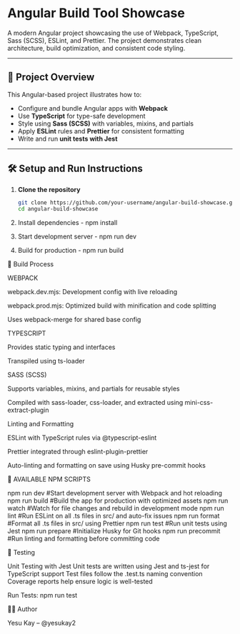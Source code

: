 # Angular Build Tool Showcase

A modern Angular project showcasing the use of Webpack, TypeScript, Sass (SCSS), ESLint, and Prettier. The project demonstrates clean architecture, build optimization, and consistent code styling.

---

## 🚀 Project Overview

This Angular-based project illustrates how to:

- Configure and bundle Angular apps with **Webpack**
- Use **TypeScript** for type-safe development
- Style using **Sass (SCSS)** with variables, mixins, and partials
- Apply **ESLint** rules and **Prettier** for consistent formatting
- Write and run **unit tests with Jest**

---

## 🛠️ Setup and Run Instructions

1. **Clone the repository**

   ```bash
   git clone https://github.com/your-username/angular-build-showcase.git
   cd angular-build-showcase
   ```

2. Install dependencies - npm install

3. Start development server - npm run dev

4. Build for production - npm run build

🧱 Build Process

WEBPACK

webpack.dev.mjs: Development config with live reloading

webpack.prod.mjs: Optimized build with minification and code splitting

Uses webpack-merge for shared base config

TYPESCRIPT

Provides static typing and interfaces

Transpiled using ts-loader

SASS (SCSS)

Supports variables, mixins, and partials for reusable styles

Compiled with sass-loader, css-loader, and extracted using
mini-css-extract-plugin

Linting and Formatting

ESLint with TypeScript rules via @typescript-eslint

Prettier integrated through eslint-plugin-prettier

Auto-linting and formatting on save using Husky pre-commit hooks

📜 AVAILABLE NPM SCRIPTS

npm run dev #Start development server with Webpack and hot reloading
npm run build #Build the app for production with optimized assets
npm run watch #Watch for file changes and rebuild in development mode
npm run lint #Run ESLint on all .ts files in src/ and auto-fix issues
npm run format #Format all .ts files in src/ using Prettier
npm run test #Run unit tests using Jest
npm run prepare #Initialize Husky for Git hooks
npm run precommit #Run linting and formatting before committing code

🧪 Testing

Unit Testing with Jest
Unit tests are written using Jest and ts-jest for TypeScript support
Test files follow the .test.ts naming convention
Coverage reports help ensure logic is well-tested

Run Tests:
npm run test

🧑‍💻 Author

Yesu Kay – @yesukay2
